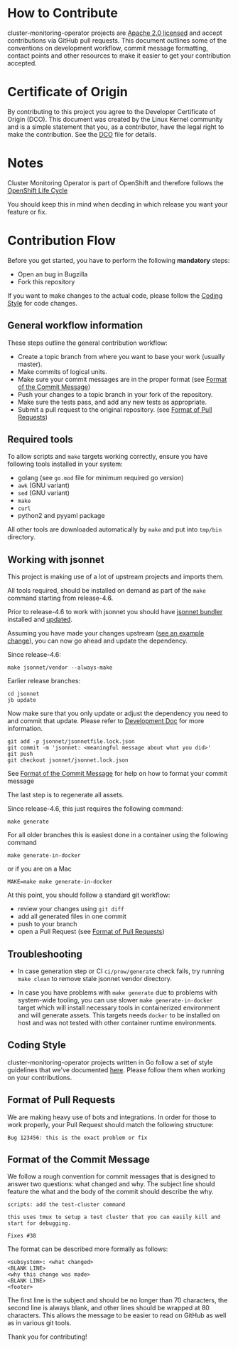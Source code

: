 # How to Contribute

cluster-monitoring-operator projects are [Apache 2.0 licensed](LICENSE) and accept contributions via GitHub pull requests.
This document outlines some of the conventions on development workflow, commit message formatting, contact points and other resources to make it easier to get your contribution accepted.

# Certificate of Origin

By contributing to this project you agree to the Developer Certificate of Origin (DCO). 
This document was created by the Linux Kernel community and is a simple statement that you, as a contributor, have the legal right to make the contribution. See the [DCO](DCO) file for details.

# Notes
Cluster Monitoring Operator is part of OpenShift and therefore follows the [OpenShift Life Cycle](https://access.redhat.com/support/policy/updates/openshift)

You should keep this in mind when decding in which release you want your feature or fix.

# Contribution Flow
Before you get started, you have to perform the following **mandatory** steps:
* Open an bug in Bugzilla
* Fork this repository

If you want to make changes to the actual code, please follow the [Coding Style](#coding-style) for code changes.

## General workflow information
These steps outline the general contribution workflow:

* Create a topic branch from where you want to base your work (usually master).
* Make commits of logical units.
* Make sure your commit messages are in the proper format (see [Format of the Commit Message](#format-of-the-commit-message))
* Push your changes to a topic branch in your fork of the repository.
* Make sure the tests pass, and add any new tests as appropriate.
* Submit a pull request to the original repository. (see [Format of Pull Requests](#format-of-pull-requests))

## Required tools
To allow scripts and `make` targets working correctly, ensure you have following tools installed in your system:

* golang (see `go.mod` file for minimum required go version)
* `awk` (GNU variant)
* `sed` (GNU variant)
* `make`
* `curl`
* python2 and pyyaml package

All other tools are downloaded automatically by `make` and put into `tmp/bin` directory.

## Working with jsonnet
This project is making use of a lot of upstream projects and imports them.

All tools required, should be installed on demand as part of the `make` command starting from release-4.6.

Prior to release-4.6 to work with jsonnet you should have [jsonnet bundler](https://github.com/jsonnet-bundler/jsonnet-bundler) installed and [updated](https://github.com/coreos/kube-prometheus#update-jb).

Assuming you have made your changes upstream ([see an example change](https://github.com/kubernetes-monitoring/kubernetes-mixin/pull/466/files)),
you can now go ahead and update the dependency.

Since release-4.6:

```
make jsonnet/vendor --always-make
```

Earlier release branches:
```
cd jsonnet
jb update
```

Now make sure that you only update or adjust the dependency you need to and commit that update.
Please refer to [Development Doc](Documentation/development.md) for more information.

```
git add -p jsonnet/jsonnetfile.lock.json
git commit -m 'jsonnet: <meaningful message about what you did>'
git push
git checkout jsonnet/jsonnet.lock.json
```
See [Format of the Commit Message](#format-of-the-commit-message) for help on how to format your commit message


The last step is to regenerate all assets.

Since release-4.6, this just requires the following command:

```
make generate
```

For all older branches this is easiest done in a container using the following command

```
make generate-in-docker
```
or if you are on a Mac

```
MAKE=make make generate-in-docker
```

At this point, you should follow a standard git workflow:

* review your changes using `git diff`
* add all generated files in one commit
* push to your branch
* open a Pull Request (see [Format of Pull Requests](#format-of-pull-requests))

## Troubleshooting

- In case generation step or CI `ci/prow/generate` check fails, try running `make clean` to remove stale jsonnet vendor directory.

- In case you have problems with `make generate` due to problems with system-wide tooling, you can use slower
`make generate-in-docker` target which will install necessary tools in containerized environment and will generate assets.
This targets needs `docker` to be installed on host and was not tested with other container runtime environments.

## Coding Style

cluster-monitoring-operator projects written in Go follow a set of style guidelines that we've documented [here](https://github.com/coreos/docs/tree/master/golang).
Please follow them when working on your contributions.

## Format of Pull Requests
We are making heavy use of bots and integrations.
In order for those to work properly, your Pull Request should match the following structure:

```
Bug 123456: this is the exact problem or fix
```

## Format of the Commit Message

We follow a rough convention for commit messages that is designed to answer two
questions: what changed and why. The subject line should feature the what and
the body of the commit should describe the why.

```
scripts: add the test-cluster command

this uses tmux to setup a test cluster that you can easily kill and
start for debugging.

Fixes #38
```

The format can be described more formally as follows:

```
<subsystem>: <what changed>
<BLANK LINE>
<why this change was made>
<BLANK LINE>
<footer>
```

The first line is the subject and should be no longer than 70 characters, the
second line is always blank, and other lines should be wrapped at 80 characters.
This allows the message to be easier to read on GitHub as well as in various
git tools.



Thank you for contributing!
